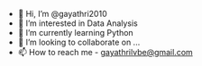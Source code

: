 - 👋 Hi, I’m @gayathri2010
- 👀 I’m interested in Data Analysis
- 🌱 I’m currently learning Python
- 💞️ I’m looking to collaborate on ...
- 📫 How to reach me - gayathrilvbe@gmail.com

<!---
gayathri2010/gayathri2010 is a ✨ special ✨ repository because its `README.md` (this file) appears on your GitHub profile.
You can click the Preview link to take a look at your changes.
--->

